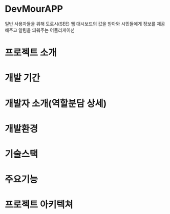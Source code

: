 # DevMourAPP
일반 사용자들을 위해 도로시(SEE) 웹 대시보드의 값을 받아와 시민들에게 정보를 제공해주고 알림을 띄워주는 어플리케이션

# 프로젝트 소개
# 개발 기간
# 개발자 소개(역할분담 상세)
# 개발환경
# 기술스택
# 주요기능
# 프로젝트 아키텍쳐
